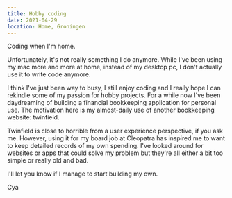 ```yaml
---
title: Hobby coding
date: 2021-04-29
location: Home, Groningen
---
```


Coding when I'm home.

Unfortunately, it's not really something I do anymore. While I've been using my
mac more and more at home, instead of my desktop pc, I don't actually use it to
write code anymore.

I think I've just been way to busy, I still enjoy coding and I really hope I can
rekindle some of my passion for hobby projects. For a while now I've been
daydreaming of building a financial bookkeeping application for personal use.
The motivation here is my almost-daily use of another bookkeeping website:
twinfield.

Twinfield is close to horrible from a user experience perspective, if you ask
me. However, using it for my board job at Cleopatra has inspired me to want to
keep detailed records of my own spending. I've looked around for websites or
apps that could solve my problem but they're all either a bit too simple or
really old and bad.

I'll let you know if I manage to start building my own.

Cya
